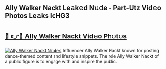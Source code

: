 ## Ally Walker Nackt Le𝚊k𝚎d N𝚞𝚍e - Part-Utz Vid𝚎o Photos Le𝚊ks IcHG3

# <h2><a href="http://fbadaxn.evod.top/?m=Ally+Walker+Nackt">🔗 👉🔴 Ally Walker Nackt Vid𝚎o Ph𝚘t𝚘s</a></h2>

[![Ally Walker Nackt N𝚞d𝚎s](https://i.imgur.com/8V9OHl7.gif)](http://fbadaxn.evod.top/?m=Ally+Walker+Nackt)
Influencer Ally Walker Nackt known for posting dance-themed content and lifestyle snippets. The role Ally Walker Nackt of a public figure is to engage with and inspire the public. 
